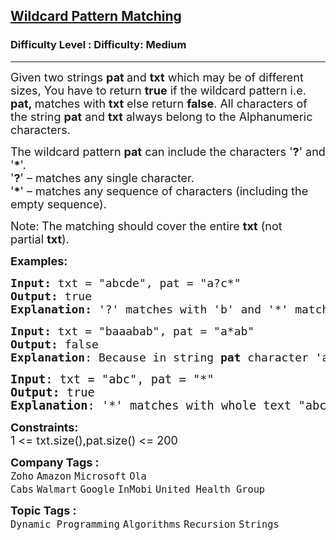 <h2><a href="https://www.geeksforgeeks.org/problems/wildcard-pattern-matching/1?page=2&category=Recursion,Backtracking&status=unsolved&sortBy=difficulty">Wildcard Pattern Matching</a></h2><h3>Difficulty Level : Difficulty: Medium</h3><hr><div class="problems_problem_content__Xm_eO"><p><span style="font-size: 18px;">Given two strings</span><span style="font-size: 18px;">&nbsp;</span><strong style="font-size: 18px;">pat&nbsp;</strong><span style="font-size: 18px;">and&nbsp;</span><strong style="font-size: 18px;">txt</strong><span style="font-size: 18px;"> which may be of different sizes, You have to return <strong>true</strong> if the wildcard pattern i.e. <strong>pat,&nbsp;</strong>matches&nbsp;with&nbsp;<strong>txt</strong> else return <strong>false</strong>. All characters of the string&nbsp;<strong>pat</strong> and <strong>txt</strong> always belong to the Alphanumeric characters</span><span style="font-size: 18px;">.</span></p>
<p><span style="font-size: 18px;">The wildcard pattern&nbsp;<strong>pat</strong>&nbsp;can include the characters '<strong>?</strong>' and '<strong>*</strong>'.<br>'<strong>?</strong>' – matches any single character.<br>'<strong>*</strong>' – matches any sequence of characters (including the empty sequence).</span></p>
<p><span style="font-size: 18px;">Note:<strong>&nbsp;</strong>The matching should cover the entire&nbsp;<strong>txt</strong>&nbsp;(not partial&nbsp;<strong>txt</strong>).</span></p>
<p><span style="font-size: 18px;"><strong>Examples:</strong></span></p>
<pre><span style="font-size: 18px;"><strong>Input:</strong> txt = "abcde", pat = "a?c*"
<strong>Output:</strong> true
<strong>Explanation: </strong>'?' matches with 'b' and '*' matches with "de".
</span></pre>
<pre><span style="font-size: 18px;"><strong>Input:</strong> txt = "baaabab", pat = "a*ab"
<strong>Output:</strong> false
<strong>Explanation</strong>: Because in string <strong>pat</strong> character 'a' at first position, <strong>pat</strong> and <strong>txt</strong> can't be matched.</span></pre>
<pre><span style="font-size: 14pt;"><strong>Input</strong>: txt = "abc", pat = "*"
<strong>Output:</strong> true
<strong>Explanation</strong>: '*' matches with whole text "abc".</span></pre>
<p><span style="font-size: 18px;"><strong>Constraints:</strong><br>1 &lt;= txt.size(),pat.size() &lt;= 200</span></p></div><p><span style=font-size:18px><strong>Company Tags : </strong><br><code>Zoho</code>&nbsp;<code>Amazon</code>&nbsp;<code>Microsoft</code>&nbsp;<code>Ola Cabs</code>&nbsp;<code>Walmart</code>&nbsp;<code>Google</code>&nbsp;<code>InMobi</code>&nbsp;<code>United Health Group</code>&nbsp;<br><p><span style=font-size:18px><strong>Topic Tags : </strong><br><code>Dynamic Programming</code>&nbsp;<code>Algorithms</code>&nbsp;<code>Recursion</code>&nbsp;<code>Strings</code>&nbsp;